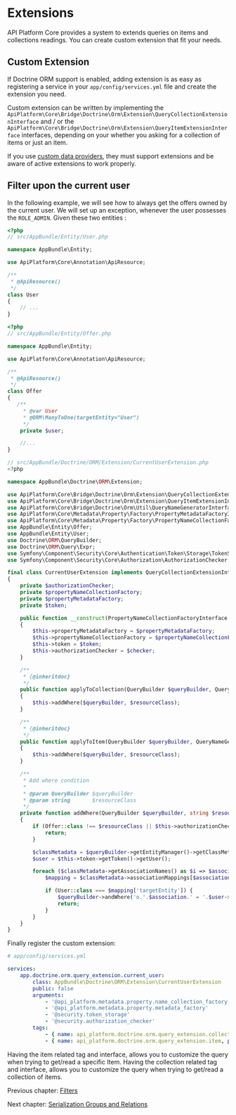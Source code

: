 # Extensions

API Platform Core provides a system to extends queries on items and collections readings.
You can create custom extension that fit your needs.

## Custom Extension

If Doctrine ORM support is enabled, adding extension is as easy as registering a service in your `app/config/services.yml` file and create the extension you need.

Custom extension can be written by implementing the `ApiPlatform\Core\Bridge\Doctrine\Orm\Extension\QueryCollectionExtensionInterface`
and / or the `ApiPlatform\Core\Bridge\Doctrine\Orm\Extension\QueryItemExtensionInterface`
interfaces, depending on your whether you asking for a collection of items or just an item.

If you use [custom data providers](data-providers.md), they must support extensions and be aware of active extensions to work
properly.

## Filter upon the current user

In the following example, we will see how to always get the offers owned by the current user. We will set up an exception, whenever the user possesses the `ROLE_ADMIN`.
Given these two entities :

```php
<?php
// src/AppBundle/Entity/User.php

namespace AppBundle\Entity;

use ApiPlatform\Core\Annotation\ApiResource;

/**
 * @ApiResource()
 */
class User
{
    // ...
}

```

```php
<?php
// src/AppBundle/Entity/Offer.php

namespace AppBundle\Entity;

use ApiPlatform\Core\Annotation\ApiResource;

/**
 * @ApiResource()
 */
class Offer
{
   /**
     * @var User
     * @ORM\ManyToOne(targetEntity="User")
     */
    private $user;

    //...
}

```

```php
// src/AppBundle/Doctrine/ORM/Extension/CurrentUserExtension.php
<?php

namespace AppBundle\Doctrine\ORM\Extension;

use ApiPlatform\Core\Bridge\Doctrine\Orm\Extension\QueryCollectionExtensionInterface;
use ApiPlatform\Core\Bridge\Doctrine\Orm\Extension\QueryItemExtensionInterface;
use ApiPlatform\Core\Bridge\Doctrine\Orm\Util\QueryNameGeneratorInterface;
use ApiPlatform\Core\Metadata\Property\Factory\PropertyMetadataFactoryInterface;
use ApiPlatform\Core\Metadata\Property\Factory\PropertyNameCollectionFactoryInterface;
use AppBundle\Entity\Offer;
use AppBundle\Entity\User;
use Doctrine\ORM\QueryBuilder;
use Doctrine\ORM\Query\Expr;
use Symfony\Component\Security\Core\Authentication\Token\Storage\TokenStorageInterface;
use Symfony\Component\Security\Core\Authorization\AuthorizationChecker;

final class CurrentUserExtension implements QueryCollectionExtensionInterface, QueryItemExtensionInterface
{
    private $authorizationChecker;
    private $propertyNameCollectionFactory;
    private $propertyMetadataFactory;
    private $token;

    public function __construct(PropertyNameCollectionFactoryInterface $propertyNameCollectionFactory, PropertyMetadataFactoryInterface $propertyMetadataFactory, TokenStorageInterface $token, AuthorizationChecker $checker)
    {
        $this->propertyMetadataFactory = $propertyMetadataFactory;
        $this->propertyNameCollectionFactory = $propertyNameCollectionFactory;
        $this->token = $token;
        $this->authorizationChecker = $checker;
    }

    /**
     * {@inheritdoc}
     */
    public function applyToCollection(QueryBuilder $queryBuilder, QueryNameGeneratorInterface $queryNameGenerator, string $resourceClass, string $operationName = null)
    {
        $this->addWhere($queryBuilder, $resourceClass);
    }

    /**
     * {@inheritdoc}
     */
    public function applyToItem(QueryBuilder $queryBuilder, QueryNameGeneratorInterface $queryNameGenerator, string $resourceClass, array $identifiers, string $operationName = null)
    {
        $this->addWhere($queryBuilder, $resourceClass);
    }

    /**
     * Add where condition
     *
     * @param QueryBuilder $queryBuilder
     * @param string       $resourceClass
     */
    private function addWhere(QueryBuilder $queryBuilder, string $resourceClass)
    {
        if (Offer::class !== $resourceClass || $this->authorizationChecker->isGranted('ROLE_ADMIN')) {
            return;
        }

        $classMetadata = $queryBuilder->getEntityManager()->getClassMetadata($resourceClass);
        $user = $this->token->getToken()->getUser();

        foreach ($classMetadata->getAssociationNames() as $i => $association) {
            $mapping = $classMetadata->associationMappings[$association];

            if (User::class === $mapping['targetEntity']) {
                $queryBuilder->andWhere('o.'.$association.' = '.$user->getId());
                return;
            }
        }
    }
}

```

Finally register the custom extension:

```yaml
# app/config/services.yml

services:
    app.doctrine.orm.query_extension.current_user:
        class: AppBundle\Doctrine\ORM\Extension\CurrentUserExtension
        public: false
        arguments:
            - '@api_platform.metadata.property.name_collection_factory'
            - '@api_platform.metadata.property.metadata_factory'
            - '@security.token_storage'
            - '@security.authorization_checker'
        tags:
            - { name: api_platform.doctrine.orm.query_extension.collection, priority: 64 }
            - { name: api_platform.doctrine.orm.query_extension.item, priority: 64 }
```

Having the item related tag and interface, allows you to customize the query when trying to get/read a specific Item.
Having the collection related tag and interface, allows you to customize the query when trying to get/read a collection of items.

Previous chapter: [Filters](filters.md)

Next chapter: [Serialization Groups and Relations](serialization-groups-and-relations.md)